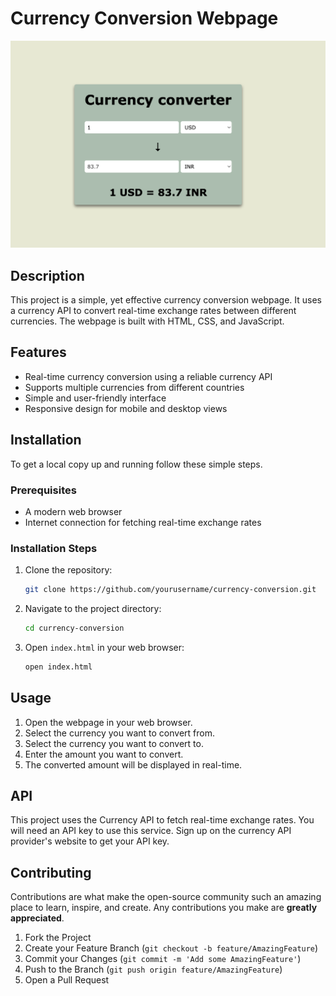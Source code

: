 # Currency Conversion Webpage

<img src="./HomePage.png" alt="Currency Conversion" width="550px">

## Description

This project is a simple, yet effective currency conversion webpage. It uses a currency API to convert real-time exchange rates between different currencies. The webpage is built with HTML, CSS, and JavaScript.

## Features

- Real-time currency conversion using a reliable currency API
- Supports multiple currencies from different countries
- Simple and user-friendly interface
- Responsive design for mobile and desktop views

## Installation

To get a local copy up and running follow these simple steps.

### Prerequisites

- A modern web browser
- Internet connection for fetching real-time exchange rates

### Installation Steps

1. Clone the repository:
    ```sh
    git clone https://github.com/yourusername/currency-conversion.git
    ```

2. Navigate to the project directory:
    ```sh
    cd currency-conversion
    ```

3. Open `index.html` in your web browser:
    ```sh
    open index.html
    ```

## Usage

1. Open the webpage in your web browser.
2. Select the currency you want to convert from.
3. Select the currency you want to convert to.
4. Enter the amount you want to convert.
5. The converted amount will be displayed in real-time.

## API

This project uses the Currency API to fetch real-time exchange rates. You will need an API key to use this service. Sign up on the currency API provider's website to get your API key.

## Contributing

Contributions are what make the open-source community such an amazing place to learn, inspire, and create. Any contributions you make are **greatly appreciated**.

1. Fork the Project
2. Create your Feature Branch (`git checkout -b feature/AmazingFeature`)
3. Commit your Changes (`git commit -m 'Add some AmazingFeature'`)
4. Push to the Branch (`git push origin feature/AmazingFeature`)
5. Open a Pull Request
